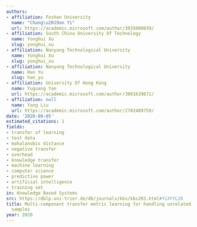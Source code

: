 ```yaml
---
authors:
- affiliation: Foshan University
  name: "Chang\u2019an Yi"
  url: https://academic.microsoft.com/author/3035008039/
- affiliation: South China University Of Technology
  name: Yonghui Xu
  slug: yonghui_xu
- affiliation: Nanyang Technological University
  name: Yonghui Xu
  slug: yonghui_xu
- affiliation: Nanyang Technological University
  name: Han Yu
  slug: han_yu
- affiliation: University Of Hong Kong
  name: Yuguang Yan
  url: https://academic.microsoft.com/author/3001639672/
- affiliation: null
  name: Yang Liu
  url: https://academic.microsoft.com/author/2702489759/
date: '2020-09-05'
estimated_citations: 1
fields:
- transfer of learning
- test data
- mahalanobis distance
- negative transfer
- overhead
- knowledge transfer
- machine learning
- computer science
- predictive power
- artificial intelligence
- training set
in: Knowledge Based Systems
src: https://dblp.uni-trier.de/db/journals/kbs/kbs203.html#YiXYYL20
title: Multi-component transfer metric learning for handling unrelated source domain
  samples
year: 2020
---
```

